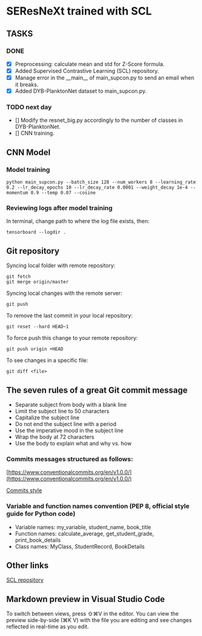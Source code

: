 # SEResNeXt trained with SCL

## TASKS

### DONE
- [x] Preprocessing: calculate mean and std for Z-Score formula.
- [x] Added Supervised Contrastive Learning (SCL) repository.
- [x] Manage error in the \_\_main\_\_ of main_supcon.py to send an email when it breaks.
- [x] Added DYB-PlanktonNet dataset to main_supcon.py.
	
### TODO next day
- [] Modify the resnet_big.py accordingly to the number of classes in DYB-PlanktonNet.
- [] CNN training.

## CNN Model

### Model training

	python main_supcon.py --batch_size 128 --num_workers 8 --learning_rate 0.2 --lr_decay_epochs 10 --lr_decay_rate 0.0001 --weight_decay 1e-4 --momentum 0.9 --temp 0.07 --cosine

### Reviewing logs after model training

In terminal, change path to where the log file exists, then:

	tensorboard --logdir .

## Git repository
Syncing local folder with remote repository:

	git fetch
	git merge origin/master

Syncing local changes with the remote server:

	git push

To remove the last commit in your local repository:

	git reset --hard HEAD~1

To force push this change to your remote repository:

	git push origin +HEAD

To see changes in a specific file:

	git diff <file>

## The seven rules of a great Git commit message

* Separate subject from body with a blank line
* Limit the subject line to 50 characters
* Capitalize the subject line
* Do not end the subject line with a period
* Use the imperative mood in the subject line
* Wrap the body at 72 characters
* Use the body to explain what and why vs. how

### Commits messages structured as follows:
[https://www.conventionalcommits.org/en/v1.0.0/](https://www.conventionalcommits.org/en/v1.0.0/)

[Commits style](https://chris.beams.io/posts/git-commit/)

### Variable and function names convention (PEP 8, official style guide for Python code)
* Variable names: my_variable, student_name, book_title
* Function names: calculate_average, get_student_grade, print_book_details
* Class names: MyClass, StudentRecord, BookDetails

## Other links
[SCL repository](https://github.com/HobbitLong/SupContrast)

## Markdown preview in Visual Studio Code

To switch between views, press ⇧⌘V in the editor. You can view the preview side-by-side (⌘K V) with the file you are editing and see changes reflected in real-time as you edit.
